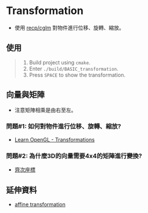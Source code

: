 # Transformation

* 使用 [recp/cglm](https://github.com/recp/cglm) 對物件進行位移、旋轉、縮放。
## 使用
> 1. Build project using `cmake`.
> 2. Enter `./build/BASIC_transformation`.
> 3. Press `SPACE` to show the transformation.

## 向量與矩陣
* 注意矩陣相乘是由右至左。

### 問題#1: 如何對物件進行位移、旋轉、縮放?
* [Learn OpenGL - Transformations](https://learnopengl.com/Getting-started/Transformations)

### 問題#2: 為什麼3D的向量需要4x4的矩陣進行變換?
* [齊次座標](http://www.songho.ca/math/homogeneous/homogeneous.html)
    

## 延伸資料
* [affine transformation](https://en.wikipedia.org/wiki/Affine_transformation)